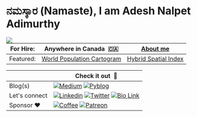 # ನಮಸ್ಕಾರ (Namaste), I am Adesh Nalpet Adimurthy

<img src="https://github-readme-stats.vercel.app/api/top-langs/?username=addu390&hide=scss,html,css&theme=swift&border_radius=0&bg_color=fff&border_color=000" align="left">

| For Hire: | Anywhere in Canada &nbsp;🇨🇦 | [About me](https://pyblog.xyz/about) |
|-|-|-|
| Featured: | [World Population Cartogram](https://www.pyblog.xyz/population-cartogram/) | [Hybrid Spatial Index](https://www.pyblog.xyz/hybrid-spatial-index-conclusion) |

|   | Check it out &nbsp;🚀  |
| ------------- | ------------- |
| Blog(s)  | [![Medium](https://img.shields.io/badge/Medium-12100E?style=for-the-badge&logo=medium&logoColor=white)](https://pyblog.medium.com) [![Pyblog](https://img.shields.io/badge/PYBLOG-0077cc?style=for-the-badge&logo=Python&logoColor=white)](http://pyblog.xyz) |
| Let's connect | [![Linkedin](https://img.shields.io/badge/LinkedIn-0077B5?style=for-the-badge&logo=linkedin&logoColor=white)](https://www.linkedin.com/in/adesh-nalpet-adimurthy/) [![Twitter](https://img.shields.io/badge/Twitter-1DA1F2?style=for-the-badge&logo=twitter&logoColor=white)](https://twitter.com/gooshi_addu) [![Bio Link](https://img.shields.io/badge/BIOLINK-FFFFFF?style=for-the-badge&logo=Bio%20link&logoColor=black)](https://www.thenextbigproject.com/) |
| Sponsor ♥️ | [![Coffee](https://img.shields.io/badge/BUY%20ME%20A%20COFFEE-FD0?style=for-the-badge&logo=Buy%20Me%20A%20Coffee&logoColor=black)](https://www.buymeacoffee.com/pyblog) [![Patreon](https://img.shields.io/badge/PATREON-ff424d?style=for-the-badge&logo=Patreon&logoColor=white)](https://www.patreon.com/thenextbigproject) |


